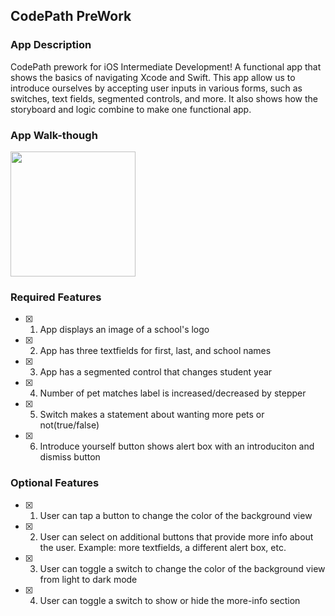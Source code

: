 
## CodePath PreWork

### App Description
CodePath prework for iOS Intermediate Development! A functional app that shows the basics of navigating Xcode and Swift. This app allow us to introduce ourselves by accepting user inputs in various forms, such as switches, text fields, segmented controls, and more. It also shows how the storyboard and logic combine to make one functional app.

### App Walk-though
<img src="https://user-images.githubusercontent.com/15328651/215835902-5a1a4641-05d4-4960-b05e-82b4b51cb0d6.gif" width=200><br>

### Required Features

- [x] 1. App displays an image of a school's logo
- [x] 2. App has three textfields for first, last, and school names
- [x] 3. App has a segmented control that changes student year
- [x] 4. Number of pet matches label is increased/decreased by stepper
- [x] 5. Switch makes a statement about wanting more pets or not(true/false) 
- [x] 6. Introduce yourself button shows alert box with an introduciton and dismiss button

### Optional Features

- [x] 1. User can tap a button to change the color of the background view
- [x] 2. User can select on additional buttons that provide more info about the user. Example: more textfields, a different alert box, etc.
- [x] 3. User can toggle a switch to change the color of the background view from light to dark mode
- [x] 4. User can toggle a switch to show or hide the more-info section
